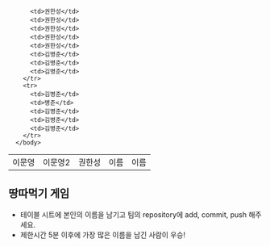 <table>
      <body>
        <tr>
          <td>이문영</td>
          <td>이문영2</td>
          <td>권한성</td>
          <td>이름</td>
          <td>이름</td>

          <td>권한성</td>
          <td>권한성</td>
          <td>권한성</td>
          <td>권한성</td>
          <td>권한성</td>
          <td>김병준</td>
          <td>김병준</td>
          <td>김병준</td>
        </tr>
        <tr>
          <td>김병준</td>
          <td>병준</td>
          <td>김병준</td>
          <td>김병준</td>
          <td>김병준</td>
        </tr>
      </body>
</table>

## 땅따먹기 게임

- 테이블 시트에 본인의 이름을 남기고 팀의 repository에 add, commit, push 해주세요.
- 제한시간 5분 이후에 가장 많은 이름을 남긴 사람이 우승!
